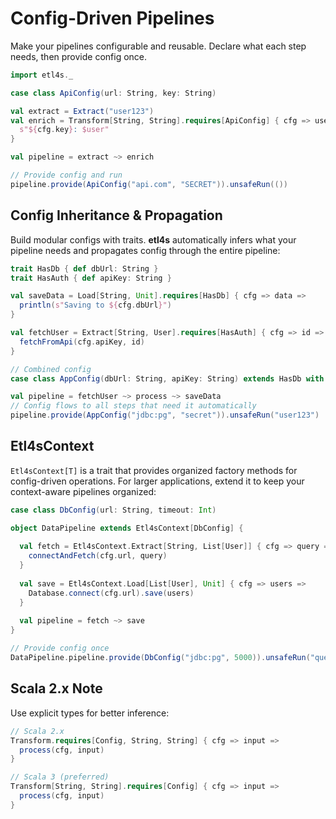 
# Config-Driven Pipelines

Make your pipelines configurable and reusable. Declare what each step needs, then provide config once.

```scala
import etl4s._

case class ApiConfig(url: String, key: String)

val extract = Extract("user123")
val enrich = Transform[String, String].requires[ApiConfig] { cfg => user =>
  s"${cfg.key}: $user"
}

val pipeline = extract ~> enrich

// Provide config and run
pipeline.provide(ApiConfig("api.com", "SECRET")).unsafeRun(())
```

## Config Inheritance & Propagation

Build modular configs with traits. **etl4s** automatically infers what your pipeline needs and propagates config through the entire pipeline:

```scala
trait HasDb { def dbUrl: String }
trait HasAuth { def apiKey: String }

val saveData = Load[String, Unit].requires[HasDb] { cfg => data =>
  println(s"Saving to ${cfg.dbUrl}")
}

val fetchUser = Extract[String, User].requires[HasAuth] { cfg => id =>
  fetchFromApi(cfg.apiKey, id)
}

// Combined config
case class AppConfig(dbUrl: String, apiKey: String) extends HasDb with HasAuth

val pipeline = fetchUser ~> process ~> saveData
// Config flows to all steps that need it automatically
pipeline.provide(AppConfig("jdbc:pg", "secret")).unsafeRun("user123")
```

## Etl4sContext

`Etl4sContext[T]` is a trait that provides organized factory methods for config-driven operations. For larger applications, extend it to keep your context-aware pipelines organized:

```scala
case class DbConfig(url: String, timeout: Int)

object DataPipeline extends Etl4sContext[DbConfig] {
  
  val fetch = Etl4sContext.Extract[String, List[User]] { cfg => query =>
    connectAndFetch(cfg.url, query)
  }
  
  val save = Etl4sContext.Load[List[User], Unit] { cfg => users =>
    Database.connect(cfg.url).save(users)
  }
  
  val pipeline = fetch ~> save
}

// Provide config once
DataPipeline.pipeline.provide(DbConfig("jdbc:pg", 5000)).unsafeRun("query")
```

## Scala 2.x Note

Use explicit types for better inference:

```scala
// Scala 2.x
Transform.requires[Config, String, String] { cfg => input => 
  process(cfg, input)
}

// Scala 3 (preferred)
Transform[String, String].requires[Config] { cfg => input => 
  process(cfg, input)
}
```

